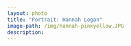 ```yaml
---
layout: photo
title: "Portrait: Hannah Logan"
image-path: /img/hannah-pinkyellow.JPG
description: 
---
```

